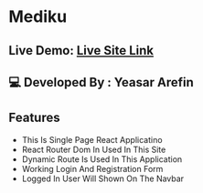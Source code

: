 # Mediku

## Live Demo: [Live Site Link](https://yeasararefin-ph-as10.netlify.app/)

## 💻 Developed By : Yeasar Arefin

## Features 
- This Is Single Page React Applicatino
- React Router Dom In Used In This Site
- Dynamic Route Is Used In This Application
- Working Login And Registration Form
- Logged In User Will Shown On The Navbar